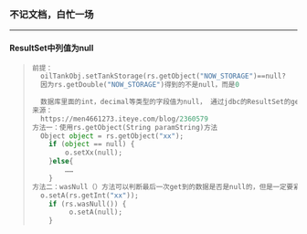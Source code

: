 ### 不记文档，白忙一场

------

#### ResultSet中列值为null

> ```python
> 前提：
> 	oilTankObj.setTankStorage(rs.getObject("NOW_STORAGE")==null?							null:String.valueOf(rs.getDouble("NOW_STORAGE")));  //如果是null或者空
> 	因为rs.getDouble("NOW_STORAGE")得到的不是null，而是0
>     
> 	数据库里面的int，decimal等类型的字段值为null， 通过jdbc的ResultSet的getInt("x")或者			getDouble("x")取出来之后是null吗，并不是，之前并没有太在意，一直以为取出来应该是null，后来偶然	  发现居然不是null，是0。。 然后就好奇，查了下为什么会是0。
> 来源：
> 	https://men4661273.iteye.com/blog/2360579
> 方法一：使用rs.getObject(String paramString)方法
> 	Object object = rs.getObject("xx");  
>     if (object == null) {  
>         o.setXx(null);  
>     }else{  
>         ……  
>     }  
> 方法二：wasNull（）方法可以判断最后一次get到的数据是否是null的，但是一定要紧跟在需要判断的那个列的	get后面!!
> 	o.setA(rs.getInt("xx"));  
>     if (rs.wasNull()) {  
>          o.setA(null);  
>     }  
> ```

